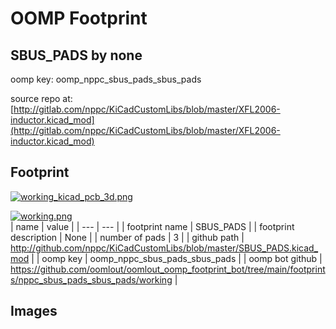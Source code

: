 # OOMP Footprint  
## SBUS_PADS  by none  
  
oomp key: oomp_nppc_sbus_pads_sbus_pads  
  
source repo at: [http://gitlab.com/nppc/KiCadCustomLibs/blob/master/XFL2006-inductor.kicad_mod](http://gitlab.com/nppc/KiCadCustomLibs/blob/master/XFL2006-inductor.kicad_mod)  
## Footprint  
  
[![working_kicad_pcb_3d.png](working_kicad_pcb_3d_600.png)](working_kicad_pcb_3d.png)  
  
[![working.png](working_600.png)](working.png)  
| name | value | 
| --- | --- | 
| footprint name | SBUS_PADS | 
| footprint description | None | 
| number of pads | 3 | 
| github path | http://github.com/nppc/KiCadCustomLibs/blob/master/SBUS_PADS.kicad_mod | 
| oomp key | oomp_nppc_sbus_pads_sbus_pads | 
| oomp bot github | https://github.com/oomlout/oomlout_oomp_footprint_bot/tree/main/footprints/nppc_sbus_pads_sbus_pads/working | 
## Images  
